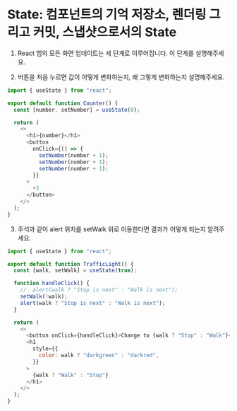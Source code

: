 # State: 컴포넌트의 기억 저장소, 렌더링 그리고 커밋, 스냅샷으로서의 State

1. React 앱의 모든 화면 업데이트는 세 단계로 이루어집니다. 이 단계를 설명해주세요.

2. 버튼을 처음 누르면 값이 어떻게 변화하는지, 왜 그렇게 변화하는지 설명해주세요.

```js
import { useState } from "react";

export default function Counter() {
  const [number, setNumber] = useState(0);

  return (
    <>
      <h1>{number}</h1>
      <button
        onClick={() => {
          setNumber(number + 1);
          setNumber(number + 1);
          setNumber(number + 1);
        }}
      >
        +3
      </button>
    </>
  );
}
```

3. 주석과 같이 alert 위치를 setWalk 위로 이동한다면 결과가 어떻게 되는지 알려주세요.

```js
import { useState } from "react";

export default function TrafficLight() {
  const [walk, setWalk] = useState(true);

  function handleClick() {
    //  alert(walk ? "Stop is next" : "Walk is next");
    setWalk(!walk);
    alert(walk ? "Stop is next" : "Walk is next");
  }

  return (
    <>
      <button onClick={handleClick}>Change to {walk ? "Stop" : "Walk"}</button>
      <h1
        style={{
          color: walk ? "darkgreen" : "darkred",
        }}
      >
        {walk ? "Walk" : "Stop"}
      </h1>
    </>
  );
}
```

